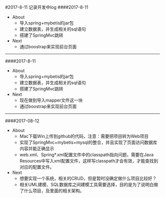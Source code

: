 #2017-8-11 记录开发中log
####2017-8-11
- About
    - 导入spring+mybetis的jar包
    - 建立数据表，并生成相关的sql语句
    - 搭建了SpringMvc跳转
- Next
    - 通过boostrap来实现前台页面
***
####2017-8-11
- About
    - 导入spring+mybetis的jar包
    - 建立数据表，并生成相关的sql语句
    - 搭建了SpringMvc跳转
- Next
    - 现在做到导入mapper文件这一块
    - 通过boostrap来实现前台页面
    
***
####2017-08-12
- About
    - Mac下载Win上传到github的代码，注意：需要把项目转为Web项目
    - 实现了SpringMvc+mybetis+mysql的整合，并且实现了页面访问数据库内容并能正确显示
    - web.xml、Spring*.xml配置文件中的classpath指向问题，需要在Java Resources中写入xml配置文件，这样写classpath才会有效，才能查找到对应的配置文件。
- Next
    - 想要实现一个系统，相关的CRUD，但是暂时没确定做什么项目比较好？
    - 相关UML建模、SQL数据库之间建模工具需要选择，目的是为了说明白做了什么项目，及里面的相关架构。
